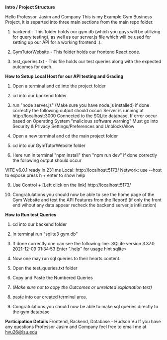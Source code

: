 ****Intro / Project Structure****

Hello Professor. Jasim and Company 
This is my Example Gym Business Project, it is separted into three main sections from the main repo folder.

1. backend - This folder holds our gym.db (which you guys will be utilizing for query testing), as well as our server.js file which will be used for setting up our API for a working frontend :).

2. GymTutorWebsite - This folder holds our frontend React code.

3. test_queries.txt - This file holds our test queries along with the expected outcomes for each.



****How to Setup Local Host for our API testing and Grading****
1. Open a terminal and cd into the project folder

2. cd into our backend folder
  
4. run "node server.js" (Make sure you have node.js installed)
   if done correctly the following output should occur:
   Server is running at http://localhost:3000
   Connected to the SQLite database.
   If error occur based on Operating System "malicious software warning"
    Must go into Security & Privacy Settings/Preferences and Unblock/Allow


6. Open a new terminal and cd the main project folder
   
7.  cd into our GymTutorWebsite folder

8. Here run in terminal "npm install" then "npm run dev"
  if done correctly the following output should occur

  VITE v6.0.1  ready in 231 ms
  Local:   http://localhost:5173/
  Network: use --host to expose
  press h + enter to show help

9. Use Control + [Left click on the link] http://localhost:5173/

10. Congratulations you should now be able to see the home page of the Gym Website and test the API Features from the Report! (if only the front end wihout any data appear recheck the backend server.js intilization)


****How to Run test Queries****

1. cd into our backend folder

2. In terminal run "sqlite3 gym.db"

3. If done correctly one can see the following line.
  SQLite version 3.37.0 2021-12-09 01:34:53
  Enter ".help" for usage hint
  sqlite>

4. Now one may run sql queries to their hearts content.

5. Open the test_queries.txt folder

6. Copy and Paste the Numbered Queries
7. *(Make sure not to copy the Outcomes or unrelated explanation text)*

8. paste into our created terminal area.

9. Congratulations you should now be able to make sql queries directly to the gym database 

****Participation Details****
Frontend, Backend, Database - Hudson Vu
If you have any questions Professor Jasim and Company feel free to email me at hvu26@lsu.edu

